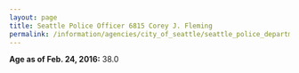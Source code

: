 ```yaml
---
layout: page
title: Seattle Police Officer 6815 Corey J. Fleming
permalink: /information/agencies/city_of_seattle/seattle_police_department/copbook/6815/
---
```


**Age as of Feb. 24, 2016:** 38.0
